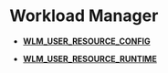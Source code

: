 # Workload Manager<a name="EN-US_TOPIC_0245374851"></a>

-   **[WLM\_USER\_RESOURCE\_CONFIG](wlm_user_resource_config.md)**  

-   **[WLM\_USER\_RESOURCE\_RUNTIME](wlm_user_resource_runtime.md)**  



